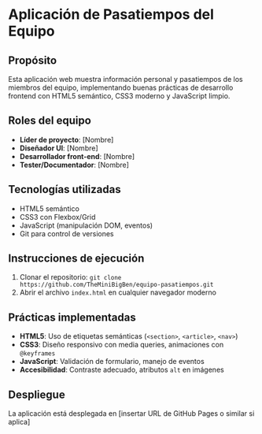 # Aplicación de Pasatiempos del Equipo

## Propósito
Esta aplicación web muestra información personal y pasatiempos de los miembros del equipo, implementando buenas prácticas de desarrollo frontend con HTML5 semántico, CSS3 moderno y JavaScript limpio.

## Roles del equipo
- **Líder de proyecto**: [Nombre]
- **Diseñador UI**: [Nombre]
- **Desarrollador front-end**: [Nombre]
- **Tester/Documentador**: [Nombre]

## Tecnologías utilizadas
- HTML5 semántico
- CSS3 con Flexbox/Grid
- JavaScript (manipulación DOM, eventos)
- Git para control de versiones

## Instrucciones de ejecución
1. Clonar el repositorio: `git clone https://github.com/TheMiniBigBen/equipo-pasatiempos.git`
2. Abrir el archivo `index.html` en cualquier navegador moderno

## Prácticas implementadas
- **HTML5**: Uso de etiquetas semánticas (`<section>`, `<article>`, `<nav>`)
- **CSS3**: Diseño responsivo con media queries, animaciones con `@keyframes`
- **JavaScript**: Validación de formulario, manejo de eventos
- **Accesibilidad**: Contraste adecuado, atributos `alt` en imágenes

## Despliegue
La aplicación está desplegada en [insertar URL de GitHub Pages o similar si aplica]